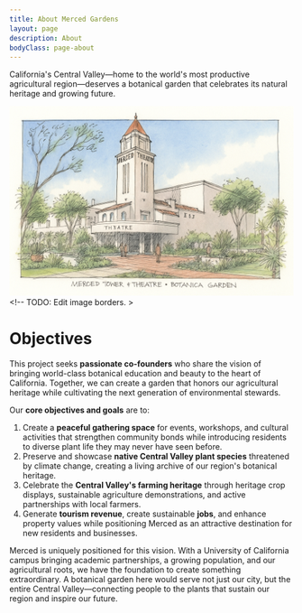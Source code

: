 ```yaml
---
title: About Merced Gardens
layout: page
description: About
bodyClass: page-about
---
```


California's Central Valley—home to the world's most productive agricultural region—deserves a botanical garden that celebrates its natural heritage and growing future.

![Concept Art](/images/concept-art.png) <!-- TODO: Edit image borders. >

# Objectives

This project seeks **passionate co-founders** who share the vision of bringing world-class botanical education and beauty to the heart of California. Together, we can create a garden that honors our agricultural heritage while cultivating the next generation of environmental stewards. 

Our **core objectives and goals** are to:

1. Create a **peaceful gathering space** for events, workshops, and cultural activities that strengthen community bonds while introducing residents to diverse plant life they may never have seen before.
2. Preserve and showcase **native Central Valley plant species** threatened by climate change, creating a living archive of our region's botanical heritage.
3. Celebrate the **Central Valley's farming heritage** through heritage crop displays, sustainable agriculture demonstrations, and active partnerships with local farmers.
4. Generate **tourism revenue**, create sustainable **jobs**, and enhance property values while positioning Merced as an attractive destination for new residents and businesses.

Merced is uniquely positioned for this vision. With a University of California campus bringing academic partnerships, a growing population, and our agricultural roots, we have the foundation to create something extraordinary. A botanical garden here would serve not just our city, but the entire Central Valley—connecting people to the plants that sustain our region and inspire our future.